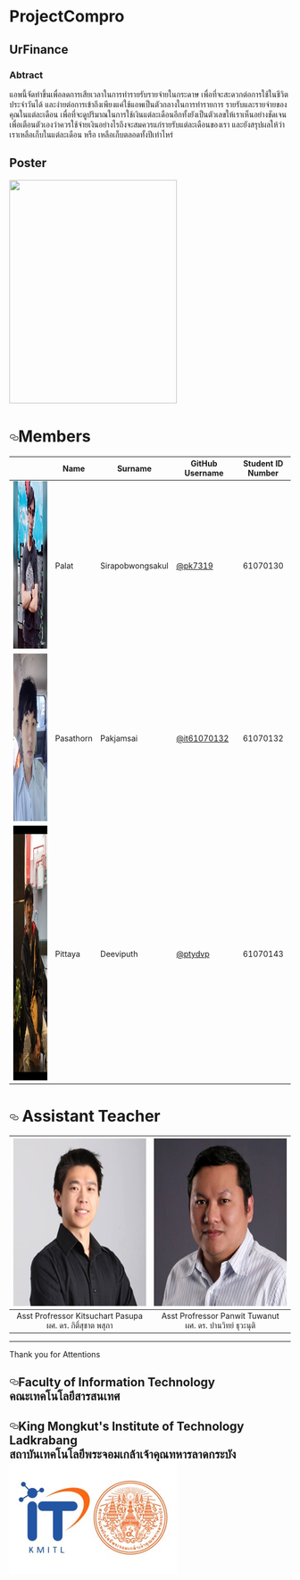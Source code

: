 # ProjectCompro
## UrFinance

### Abtract
แอพนี้จัดทำขึ้นเพื่อลดการเสียเวลาในการทำรายรับรายจ่ายในกระดาษ เพื่อที่จะสะดวกต่อการใช้ในชีวิตประจำวันได้ และง่ายต่อการเข้าถึงเพียงแค่ใช้แอพเป็นตัวกลางในการทำรายการ รายรับและรายจ่ายของคุณในแต่ละเดือน เพื่อที่จะดูปริมาณในการใช้เงินแต่ละเดือนอีกทั้งยังเป็นตัวเลขให้เราเห็นอย่างชัดเจน เพื่อเตือนตัวเองว่าควรใช้จ่ายเงินอย่างไรถึงจะสมควรแก่รายรับแต่ละเดือนของเรา และยังสรุปผลให้ว่าเราเหลือเก็บในแต่ละเดือน หรือ เหลือเก็บตลอดทั้งปีเท่าไหร่

## Poster
<img src="/Poster/_Print.jpg" width="300" height="400" style="max-width:100%;">



<h1><a id="user-content-members" class="anchor" aria-hidden="true" href="#members"><svg class="octicon octicon-link" viewBox="0 0 16 16" version="1.1" width="16" height="16" aria-hidden="true"><path fill-rule="evenodd" d="M4 9h1v1H4c-1.5 0-3-1.69-3-3.5S2.55 3 4 3h4c1.45 0 3 1.69 3 3.5 0 1.41-.91 2.72-2 3.25V8.59c.58-.45 1-1.27 1-2.09C10 5.22 8.98 4 8 4H4c-.98 0-2 1.22-2 2.5S3 9 4 9zm9-3h-1v1h1c1 0 2 1.22 2 2.5S13.98 12 13 12H9c-.98 0-2-1.22-2-2.5 0-.83.42-1.64 1-2.09V6.25c-1.09.53-2 1.84-2 3.25C6 11.31 7.55 13 9 13h4c1.45 0 3-1.69 3-3.5S14.5 6 13 6z"></path></svg></a>Members</h1>
<table>
<thead>
<tr>
<th align="center"></th>
<th>Name<br></th>
<th>Surname<br></th>
<th>GitHub Username</th>
<th>Student ID Number<br></th>
</tr>
</thead>

<tbody>
<tr>
<td align="center"><a target="_blank" rel="noopener noreferrer" href="/image/pew.jpg"><img src="/image/pew.jpg" width="300"  height="300" style="max-width:100%;"></a></td>
<td>Palat</td>
<td>Sirapobwongsakul</td>
<td><a href="https://github.com/pk7319">@pk7319</a></td>
<td align="center">61070130</td>
</tr>
<tr>
<td align="center"><a target="_blank" rel="noopener noreferrer" href="/Image/tiger.jpg"><img src="/image/tiger.jpg" width="300"  height="300" style="max-width:100%;"></a></td>
<td>Pasathorn</td>
<td>Pakjamsai</td>
<td><a href="https://github.com/it61070132">@it61070132</a></td>
<td align="center">61070132</td>
</tr>
<tr> 
<td align="center"><a target="_blank" rel="noopener noreferrer" href="/image/p.jpg"><img src="/image/p.jpg" width="256"  height="456" style="max-width:100%;"></a></td>
<td>Pittaya</td>
<td>Deeviputh</td>
<td><a href="https://github.com/ptydvp">@ptydvp</a></td>
<td align="center">61070143</td>
</tr>
</tbody>
</table>

<h1><a id="user-content-special-thanks" class="anchor" aria-hidden="true" href="#special-thanks"><svg class="octicon octicon-link" viewBox="0 0 16 16" version="1.1" width="16" height="16" aria-hidden="true"><path fill-rule="evenodd" d="M4 9h1v1H4c-1.5 0-3-1.69-3-3.5S2.55 3 4 3h4c1.45 0 3 1.69 3 3.5 0 1.41-.91 2.72-2 3.25V8.59c.58-.45 1-1.27 1-2.09C10 5.22 8.98 4 8 4H4c-.98 0-2 1.22-2 2.5S3 9 4 9zm9-3h-1v1h1c1 0 2 1.22 2 2.5S13.98 12 13 12H9c-.98 0-2-1.22-2-2.5 0-.83.42-1.64 1-2.09V6.25c-1.09.53-2 1.84-2 3.25C6 11.31 7.55 13 9 13h4c1.45 0 3-1.69 3-3.5S14.5 6 13 6z"></path></svg></a> Assistant Teacher</h1>

<table>
<thead>
<tr>
<th align="center" href="/image/ksc.jpg"><img src="/image/ksc.jpg" width="300" height="300"></a></th>
<th align="center" href="/image/Apanwit.jpg"><img src="/image/Apanwit.jpg" width="300" height="300"></a></th>
</tr>
</thead>
<tbody>
<tr>
<td align="center"> Asst Profressor Kitsuchart Pasupa<br>ผศ. ดร. กิติ์สุชาต พสุภา</td>
<td align="center"> Asst Profressor Panwit Tuwanut<br>ผศ. ดร. ปานวิทย์ ธุวะนุติ</td>
</tr>
</tbody>
</table>

<hr>
<p>Thank you for Attentions<br></p>
<h2><a id="user-content-faculty-of-information-technology" class="anchor" aria-hidden="true" href="#faculty-of-information-technology"><svg class="octicon octicon-link" viewBox="0 0 16 16" version="1.1" width="16" height="16" aria-hidden="true"><path fill-rule="evenodd" d="M4 9h1v1H4c-1.5 0-3-1.69-3-3.5S2.55 3 4 3h4c1.45 0 3 1.69 3 3.5 0 1.41-.91 2.72-2 3.25V8.59c.58-.45 1-1.27 1-2.09C10 5.22 8.98 4 8 4H4c-.98 0-2 1.22-2 2.5S3 9 4 9zm9-3h-1v1h1c1 0 2 1.22 2 2.5S13.98 12 13 12H9c-.98 0-2-1.22-2-2.5 0-.83.42-1.64 1-2.09V6.25c-1.09.53-2 1.84-2 3.25C6 11.31 7.55 13 9 13h4c1.45 0 3-1.69 3-3.5S14.5 6 13 6z"></path></svg></a>Faculty of Information Technology<br>คณะเทคโนโลยีสารสนเทศ</h2>

<h2><a id="user-content-king-mongkuts-institute-of-technology-ladkrabang" class="anchor" aria-hidden="true" href="#king-mongkuts-institute-of-technology-ladkrabang"><svg class="octicon octicon-link" viewBox="0 0 16 16" version="1.1" width="16" height="16" aria-hidden="true"><path fill-rule="evenodd" d="M4 9h1v1H4c-1.5 0-3-1.69-3-3.5S2.55 3 4 3h4c1.45 0 3 1.69 3 3.5 0 1.41-.91 2.72-2 3.25V8.59c.58-.45 1-1.27 1-2.09C10 5.22 8.98 4 8 4H4c-.98 0-2 1.22-2 2.5S3 9 4 9zm9-3h-1v1h1c1 0 2 1.22 2 2.5S13.98 12 13 12H9c-.98 0-2-1.22-2-2.5 0-.83.42-1.64 1-2.09V6.25c-1.09.53-2 1.84-2 3.25C6 11.31 7.55 13 9 13h4c1.45 0 3-1.69 3-3.5S14.5 6 13 6z"></path></svg></a>King Mongkut's Institute of Technology Ladkrabang<br>สถาบันเทคโนโลยีพระจอมเกล้าเจ้าคุณทหารลาดกระบัง<br><a target="_blank" rel="noopener noreferrer" href="/image/it_kmitl_logo.jpg"><img src="/image/it_kmitl_logo.jpg" awidth="300"  height="200" style="max-width:100%;"></h2>

